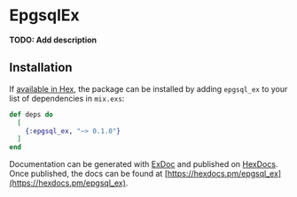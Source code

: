 # EpgsqlEx

**TODO: Add description**

## Installation

If [available in Hex](https://hex.pm/docs/publish), the package can be installed
by adding `epgsql_ex` to your list of dependencies in `mix.exs`:

```elixir
def deps do
  [
    {:epgsql_ex, "~> 0.1.0"}
  ]
end
```

Documentation can be generated with [ExDoc](https://github.com/elixir-lang/ex_doc)
and published on [HexDocs](https://hexdocs.pm). Once published, the docs can
be found at [https://hexdocs.pm/epgsql_ex](https://hexdocs.pm/epgsql_ex).

